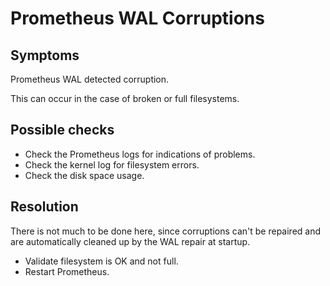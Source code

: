 # Prometheus WAL Corruptions

## Symptoms

Prometheus WAL detected corruption.

This can occur in the case of broken or full filesystems.

## Possible checks

* Check the Prometheus logs for indications of problems.
* Check the kernel log for filesystem errors.
* Check the disk space usage.

## Resolution

There is not much to be done here, since corruptions can't be repaired and are automatically cleaned up by the WAL repair at startup.

* Validate filesystem is OK and not full.
* Restart Prometheus.
